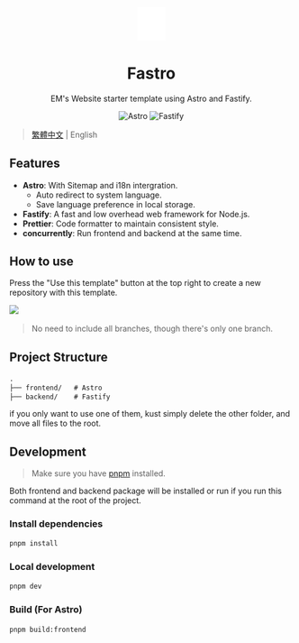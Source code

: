<div align=center>

<img src="https://raw.githubusercontent.com/Edit-Mr/Fastro/main/frontend/src/assets/img/icon/EM.svg" alt="Fastro Logo" width="50">

# Fastro

EM's Website starter template using Astro and Fastify.

![Astro](https://img.shields.io/badge/Astro-5f3cbe?logo=astro) ![Fastify](https://img.shields.io/badge/Fastify-000000?logo=fastify)

</div>

> [繁體中文](README.zh-Hant.md) | English

## Features

- **Astro**: With Sitemap and i18n intergration.
    - Auto redirect to system language.
    - Save language preference in local storage.
- **Fastify**: A fast and low overhead web framework for Node.js.
- **Prettier**: Code formatter to maintain consistent style.
- **concurrently**: Run frontend and backend at the same time.

## How to use

Press the "Use this template" button at the top right to create a new repository with this template.

<img src=https://docs.github.com/assets/cb-76823/mw-1440/images/help/repository/use-this-template-button.webp width=500>

> No need to include all branches, though there's only one branch.

## Project Structure

```plaintext
.
├── frontend/   # Astro
├── backend/    # Fastify
```

if you only want to use one of them, kust simply delete the other folder, and move all files to the root.

## Development

> Make sure you have [pnpm](https://pnpm.io/) installed.

Both frontend and backend package will be installed or run if you run this command at the root of the project.

### Install dependencies

```bash
pnpm install
```

### Local development

```bash
pnpm dev
```

### Build (For Astro)

```bash
pnpm build:frontend
```
